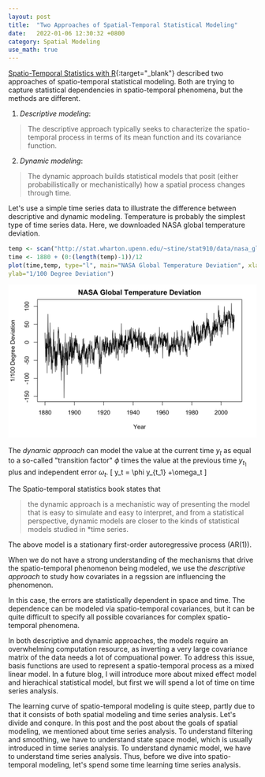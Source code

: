 ```yaml
---
layout: post
title:  "Two Approaches of Spatial-Temporal Statistical Modeling"
date:   2022-01-06 12:30:32 +0800
category: Spatial Modeling
use_math: true
---
```


[Spatio-Temporal Statistics with R](https://spacetimewithr.org/Spatio-Temporal%20Statistics%20with%20R.pdf){:target="_blank"} described two approaches of spatio-temporal statistical modeling. Both are trying to capture statistical dependencies in spatio-temporal phenomena, but the methods are different.
1. *Descriptive modeling*:
>The descriptive approach typically seeks to characterize the spatio-temporal process in terms of its mean function and its covariance function.
2. *Dynamic modeling*:
>The dynamic approach builds statistical models that posit (either probabilistically or mechanistically) how a spatial process changes through time.

Let's use a simple time series data to illustrate the difference between descriptive and dynamic modeling. Temperature is probably the simplest type of time series data. Here, we downloaded NASA global temperature deviation.

```r
temp <- scan("http://stat.wharton.upenn.edu/~stine/stat910/data/nasa_global.dat")
time <- 1880 + (0:(length(temp)-1))/12
plot(time,temp, type="l", main="NASA Global Temperature Deviation", xlab="Year", \
ylab="1/100 Degree Deviation")
```

![temperature](/blog-spatial-modelling/assets/temperature.png)

The *dynamic approach* can model the value at the current time $y_t$ as equal to a so-called "transition factor" $\phi$ times the value at the previous time $y_{t_1}$ plus and independent error $\omega_t$.
\[
y_t = \phi y_{t_1} +\omega_t
\]

The Spatio-temporal statistics book states that
> the dynamic approach is a mechanistic way of presenting the model that is easy to simulate and easy to interpret, and from a statistical perspective, dynamic models are closer to the kinds of statistical models studied in *time series.

The above model is a stationary first-order autoregressive process (AR(1)).

When we do not have a strong understanding of the mechanisms that drive the spatio-temporal phenomenon being modeled, we use the *descriptive approach* to study how covariates in a regssion are influencing the phenomenon.

In this case, the errors are statistically dependent in space and time. The dependence can be modeled via spatio-temporal covariances, but it can be quite difficult to specify all possible covariances for complex spatio-temporal phenomena.

In both descriptive and dynamic approaches, the models require an overwhelming computation resource, as inverting a very large covariance matrix of the data needs a lot of compuational power.
To address this issue, basis functions are used to represent a spatio-temporal process as a mixed linear model. In a future blog, I will introduce more about mixed effect model and hierachical statistical model, but first we will spend a lot of time on time series analysis.

The learning curve of spatio-temporal modeling is quite steep, partly due to that it consists of both spatial modeling and time series analysis. Let's divide and conqure.
In this post and the post about the goals of spatial modeling, we mentioned about time series analysis. To understand filtering and smoothing, we have to understand state space model, which is usually introduced in time series analysis. To understand dynamic model, we have to understand time series analysis. Thus, before we dive into spatio-temporal modeling, let's spend some time learning time series analysis. 


